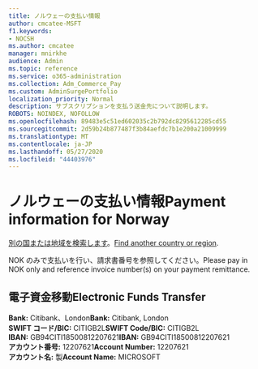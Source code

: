 ```yaml
---
title: ノルウェーの支払い情報
author: cmcatee-MSFT
f1.keywords:
- NOCSH
ms.author: cmcatee
manager: mnirkhe
audience: Admin
ms.topic: reference
ms.service: o365-administration
ms.collection: Adm_Commerce_Pay
ms.custom: AdminSurgePortfolio
localization_priority: Normal
description: サブスクリプションを支払う送金先について説明します。
ROBOTS: NOINDEX, NOFOLLOW
ms.openlocfilehash: 89483e5c51ed602035c2b792dc8295612285cd55
ms.sourcegitcommit: 2d59b24b877487f3b84aefdc7b1e200a21009999
ms.translationtype: MT
ms.contentlocale: ja-JP
ms.lasthandoff: 05/27/2020
ms.locfileid: "44403976"
---
```

# <a name="payment-information-for-norway"></a><span data-ttu-id="2f67f-103">ノルウェーの支払い情報</span><span class="sxs-lookup"><span data-stu-id="2f67f-103">Payment information for Norway</span></span>

<span data-ttu-id="2f67f-104">[別の国または地域を検索します](../billing-and-payments/pay-for-your-subscription.md)。</span><span class="sxs-lookup"><span data-stu-id="2f67f-104">[Find another country or region](../billing-and-payments/pay-for-your-subscription.md).</span></span>

<span data-ttu-id="2f67f-105">NOK のみで支払いを行い、請求書番号を参照してください。</span><span class="sxs-lookup"><span data-stu-id="2f67f-105">Please pay in NOK only and reference invoice number(s) on your payment remittance.</span></span>

## <a name="electronic-funds-transfer"></a><span data-ttu-id="2f67f-106">電子資金移動</span><span class="sxs-lookup"><span data-stu-id="2f67f-106">Electronic Funds Transfer</span></span>

<span data-ttu-id="2f67f-107">**Bank:** Citibank、London</span><span class="sxs-lookup"><span data-stu-id="2f67f-107">**Bank:** Citibank, London</span></span>  
<span data-ttu-id="2f67f-108">**SWIFT コード/BIC:** CITIGB2L</span><span class="sxs-lookup"><span data-stu-id="2f67f-108">**SWIFT Code/BIC:** CITIGB2L</span></span>  
<span data-ttu-id="2f67f-109">**IBAN:** GB94CITI18500812207621</span><span class="sxs-lookup"><span data-stu-id="2f67f-109">**IBAN:** GB94CITI18500812207621</span></span>  
<span data-ttu-id="2f67f-110">**アカウント番号:** 12207621</span><span class="sxs-lookup"><span data-stu-id="2f67f-110">**Account Number:** 12207621</span></span>  
<span data-ttu-id="2f67f-111">**アカウント名:** 製</span><span class="sxs-lookup"><span data-stu-id="2f67f-111">**Account Name:** MICROSOFT</span></span>  